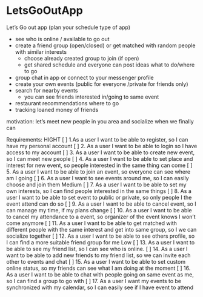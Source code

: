 # LetsGoOutApp

Let’s Go out app
(plan your schedule type of app)
- see who is online / available to go out
- create a friend group (open/closed) or get matched with random people with similar interests
  - choose already created group to join (if open)
  - get shared schedule and everyone can post ideas what to do/where to go
- group chat in app or connect to your messenger profile 
- create your own events (public for everyone /private for friends only)
- search for nearby events
  - you can see friends interested in/going to same event
- restaurant recommendations where to go
- tracking loaned money of friends

motivation: let’s meet new people in you area and socialize when we finally can 

Requirements: 
HIGHT
[ ] 1.As a user I want to be able to register, so I can have my personal account
[ ] 2. As a user I want to be able to login so I have access to my account
[ ] 3. As a user I want to be able to create new event, so I can meet new people 
[ ] 4. As a user I want to be able to set place and interest for new event, so people interested in  the same thing can come
[ ] 5. As a user I want to be able to join an event, so everyone can see where am I going
[ ] 6. As a user I want to see events around me, so I can easily choose and join them 
Medium
[ ] 7. As a user I want to be able to set my own interests, so I can find people interested in the same things
[ ] 8. As a user I want to be able to set event to public or private, so only people I the event attend can do so
[ ] 9. As a user I want to be able to cancel event, so I can manage my time, if my plans change
[ ] 10. As a user I want to be able to cancel my attendance to a event, so organizer of the event knows I won’t come anymore
[ ] 11. As a user I want to be able to get matched with different people with the same interest and get into same group, so I we can socialize together 
[ ] 12. As a user I want to be able to see others profile, so I can find a more suitable friend group for me 
Low
[ ] 13. As a user I want to be able to see my friend list, so I can see who is online.
[ ] 14. As a user I want to be able to add new friends to my friend list, so we can invite each other to events and chat
[ ] 15. As a user I want to be able to set custom online status, so my friends can see what I am doing at the moment
[ ] 16. As a user I want to be able to chat with people going on same event as me, so I can find a group to go with
[ ] 17. As a user I want my events to be synchronized with my calendar, so I can easily see if I have event to attend
